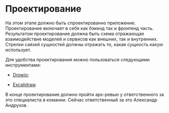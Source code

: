 # Проектирование

На этом этапе должно быть спроектированно приложение. Проектирование включает в себя как бэкенд так и фронтенд часть. Результатом проектирование должна быть схема отражающая взаимодействие моделей и сервисов как внешних, так и внутренних. Стрелки саязей сущностей должны отражать то, какая сущность какую использует.

Для удобства проектирования можно пользоваться следующими инструментами:

* <a href="https://app.diagrams.net/" class="external-link" target="_blank">Drowio</a>;

* <a href="https://excalidraw.com/" class="external-link" target="_blank">Excalidraw</a>.

В конце проектирование должно пройти арх-ревью у ответственного за это специалиста в комании. Сейчас ответственный за это Александр Андрухов.
